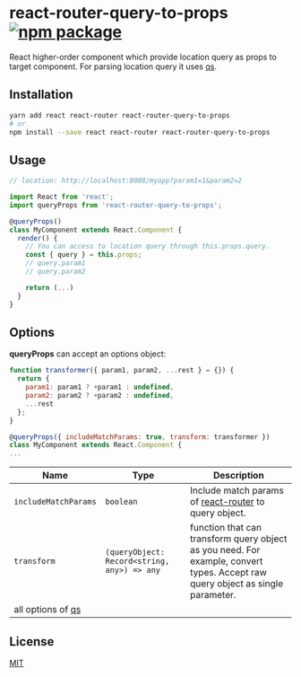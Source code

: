 # react-router-query-to-props [![npm package](https://img.shields.io/npm/v/react-router-query-to-props.svg?style=flat-square)](https://www.npmjs.org/package/react-router-query-to-props)

React higher-order component which provide location query as props to target component. For parsing location query it uses [qs](https://github.com/ljharb/qs).

## Installation

```sh
yarn add react react-router react-router-query-to-props
# or
npm install --save react react-router react-router-query-to-props
```

## Usage

```js
// location: http://localhost:8008/myapp?param1=1&param2=2

import React from 'react';
import queryProps from 'react-router-query-to-props';

@queryProps()
class MyComponent extends React.Component {
  render() {
    // You can access to location query through this.props.query.
    const { query } = this.props;
    // query.param1
    // query.param2

    return (...)
  }
}
```

## Options

**queryProps** can accept an options object:
```js
function transformer({ param1, param2, ...rest } = {}) {
  return {
    param1: param1 ? +param1 : undefined,
    param2: param2 ? +param2 : undefined,
    ...rest
  };
}

@queryProps({ includeMatchParams: true, transform: transformer })
class MyComponent extends React.Component {
...
```

Name | Type | Description
--- | --- | ---
`includeMatchParams` | `boolean` | Include match params of [react-router](https://github.com/ReactTraining/react-router) to query object.
`transform` | `(queryObject: Record<string, any>) => any` | function that can transform query object as you need. For example, convert types. Accept raw query object as single parameter.
all options of [qs](https://github.com/ljharb/qs) | |

## License

[MIT](https://opensource.org/licenses/mit-license.php)
